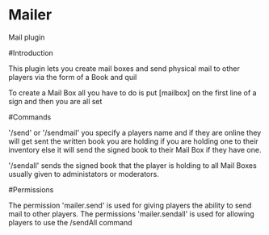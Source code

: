 # Mailer
Mail plugin


#Introduction


This plugin lets you create mail boxes and send physical mail to other players via the form of a Book and quil

To create a Mail Box all you have to do is put [mailbox] on the first line of a sign and then you are all set



#Commands

'/send' or '/sendmail' you specify a players name and if they are online they will get sent the written book you are holding if you are holding one to their inventory else it will send the signed book to their Mail Box if they have one.

'/sendall' sends the signed book that the player is holding to all Mail Boxes usually given to administators or moderators. 

#Permissions

The permission 'mailer.send' is used for giving players the ability to send mail to other players.
The permissions 'mailer.sendall' is used for allowing players to use the /sendAll command

